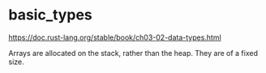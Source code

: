 # basic_types
https://doc.rust-lang.org/stable/book/ch03-02-data-types.html

Arrays are allocated on the stack, rather than the heap. They are of a fixed size. 
